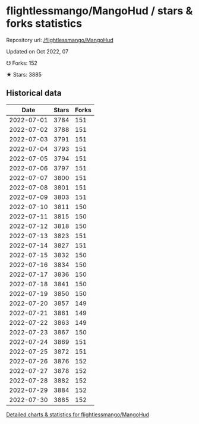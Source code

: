 # flightlessmango/MangoHud / stars & forks statistics

Repository url: [/flightlessmango/MangoHud](https://github.com/flightlessmango/MangoHud)

Updated on Oct 2022, 07

☋ Forks: 152

★ Stars: 3885

## Historical data
| Date | Stars | Forks |
|------|-------|-------|
| 2022-07-01 | 3784 | 151 | 
| 2022-07-02 | 3788 | 151 | 
| 2022-07-03 | 3791 | 151 | 
| 2022-07-04 | 3793 | 151 | 
| 2022-07-05 | 3794 | 151 | 
| 2022-07-06 | 3797 | 151 | 
| 2022-07-07 | 3800 | 151 | 
| 2022-07-08 | 3801 | 151 | 
| 2022-07-09 | 3803 | 151 | 
| 2022-07-10 | 3811 | 150 | 
| 2022-07-11 | 3815 | 150 | 
| 2022-07-12 | 3818 | 150 | 
| 2022-07-13 | 3823 | 151 | 
| 2022-07-14 | 3827 | 151 | 
| 2022-07-15 | 3832 | 150 | 
| 2022-07-16 | 3834 | 150 | 
| 2022-07-17 | 3836 | 150 | 
| 2022-07-18 | 3841 | 150 | 
| 2022-07-19 | 3850 | 150 | 
| 2022-07-20 | 3857 | 149 | 
| 2022-07-21 | 3861 | 149 | 
| 2022-07-22 | 3863 | 149 | 
| 2022-07-23 | 3867 | 150 | 
| 2022-07-24 | 3869 | 151 | 
| 2022-07-25 | 3872 | 151 | 
| 2022-07-26 | 3876 | 152 | 
| 2022-07-27 | 3878 | 152 | 
| 2022-07-28 | 3882 | 152 | 
| 2022-07-29 | 3884 | 152 | 
| 2022-07-30 | 3885 | 152 | 


[Detailed charts & statistics for flightlessmango/MangoHud](https://reviewgithub.com/rep/flightlessmango/MangoHud)

